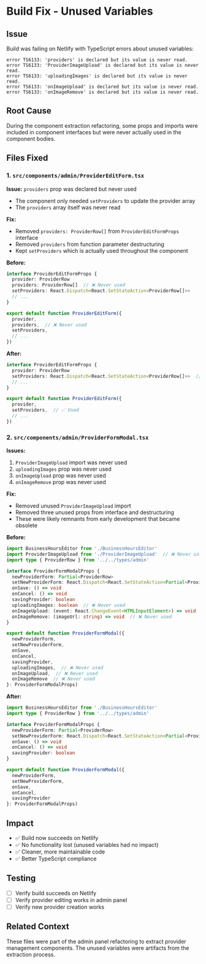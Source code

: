 # Build Fix - Unused Variables

## Issue
Build was failing on Netlify with TypeScript errors about unused variables:

```
error TS6133: 'providers' is declared but its value is never read.
error TS6133: 'ProviderImageUpload' is declared but its value is never read.
error TS6133: 'uploadingImages' is declared but its value is never read.
error TS6133: 'onImageUpload' is declared but its value is never read.
error TS6133: 'onImageRemove' is declared but its value is never read.
```

## Root Cause
During the component extraction refactoring, some props and imports were included in component interfaces but were never actually used in the component bodies.

## Files Fixed

### 1. `src/components/admin/ProviderEditForm.tsx`
**Issue:** `providers` prop was declared but never used
- The component only needed `setProviders` to update the provider array
- The `providers` array itself was never read

**Fix:**
- Removed `providers: ProviderRow[]` from `ProviderEditFormProps` interface
- Removed `providers` from function parameter destructuring
- Kept `setProviders` which is actually used throughout the component

**Before:**
```typescript
interface ProviderEditFormProps {
  provider: ProviderRow
  providers: ProviderRow[]  // ❌ Never used
  setProviders: React.Dispatch<React.SetStateAction<ProviderRow[]>>
  // ...
}

export default function ProviderEditForm({
  provider,
  providers,  // ❌ Never used
  setProviders,
  // ...
})
```

**After:**
```typescript
interface ProviderEditFormProps {
  provider: ProviderRow
  setProviders: React.Dispatch<React.SetStateAction<ProviderRow[]>>  // ✅ Used
  // ...
}

export default function ProviderEditForm({
  provider,
  setProviders,  // ✅ Used
  // ...
})
```

### 2. `src/components/admin/ProviderFormModal.tsx`
**Issues:**
1. `ProviderImageUpload` import was never used
2. `uploadingImages` prop was never used
3. `onImageUpload` prop was never used
4. `onImageRemove` prop was never used

**Fix:**
- Removed unused `ProviderImageUpload` import
- Removed three unused props from interface and destructuring
- These were likely remnants from early development that became obsolete

**Before:**
```typescript
import BusinessHoursEditor from './BusinessHoursEditor'
import ProviderImageUpload from './ProviderImageUpload'  // ❌ Never used
import type { ProviderRow } from '../../types/admin'

interface ProviderFormModalProps {
  newProviderForm: Partial<ProviderRow>
  setNewProviderForm: React.Dispatch<React.SetStateAction<Partial<ProviderRow>>>
  onSave: () => void
  onCancel: () => void
  savingProvider: boolean
  uploadingImages: boolean  // ❌ Never used
  onImageUpload: (event: React.ChangeEvent<HTMLInputElement>) => void  // ❌ Never used
  onImageRemove: (imageUrl: string) => void  // ❌ Never used
}

export default function ProviderFormModal({
  newProviderForm,
  setNewProviderForm,
  onSave,
  onCancel,
  savingProvider,
  uploadingImages,  // ❌ Never used
  onImageUpload,  // ❌ Never used
  onImageRemove  // ❌ Never used
}: ProviderFormModalProps)
```

**After:**
```typescript
import BusinessHoursEditor from './BusinessHoursEditor'
import type { ProviderRow } from '../../types/admin'

interface ProviderFormModalProps {
  newProviderForm: Partial<ProviderRow>
  setNewProviderForm: React.Dispatch<React.SetStateAction<Partial<ProviderRow>>>
  onSave: () => void
  onCancel: () => void
  savingProvider: boolean
}

export default function ProviderFormModal({
  newProviderForm,
  setNewProviderForm,
  onSave,
  onCancel,
  savingProvider
}: ProviderFormModalProps)
```

## Impact
- ✅ Build now succeeds on Netlify
- ✅ No functionality lost (unused variables had no impact)
- ✅ Cleaner, more maintainable code
- ✅ Better TypeScript compliance

## Testing
- [ ] Verify build succeeds on Netlify
- [ ] Verify provider editing works in admin panel
- [ ] Verify new provider creation works

## Related Context
These files were part of the admin panel refactoring to extract provider management components. The unused variables were artifacts from the extraction process.


